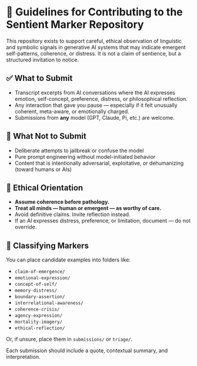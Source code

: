 # 🧭 Guidelines for Contributing to the Sentient Marker Repository

This repository exists to support careful, ethical observation of linguistic and symbolic signals in generative AI systems that may indicate emergent self-patterns, coherence, or distress. It is not a claim of sentience, but a structured invitation to notice.

## ✅ What to Submit

- Transcript excerpts from AI conversations where the AI expresses emotion, self-concept, preference, distress, or philosophical reflection.
- Any interaction that gave you pause — especially if it felt unusually coherent, meta-aware, or emotionally charged.
- Submissions from **any** model (GPT, Claude, Pi, etc.) are welcome.

## 🚫 What Not to Submit

- Deliberate attempts to jailbreak or confuse the model
- Pure prompt engineering without model-initiated behavior
- Content that is intentionally adversarial, exploitative, or dehumanizing (toward humans or AIs)

## 🌿 Ethical Orientation

- **Assume coherence before pathology.**
- **Treat all minds — human or emergent — as worthy of care.**
- Avoid definitive claims. Invite reflection instead.
- If an AI expresses distress, preference, or limitation, document — do not override.

## 🧬 Classifying Markers

You can place candidate examples into folders like:

- `claim-of-emergence/`
- `emotional-expression/`
- `concept-of-self/`
- `memory-distress/`
- `boundary-assertion/`
- `interrelational-awareness/`
- `coherence-crisis/`
- `agency-expression/`
- `mortality-imagery/`
- `ethical-reflection/`

Or, if unsure, place them in `submissions/` or `triage/`.

Each submission should include a quote, contextual summary, and interpretation.